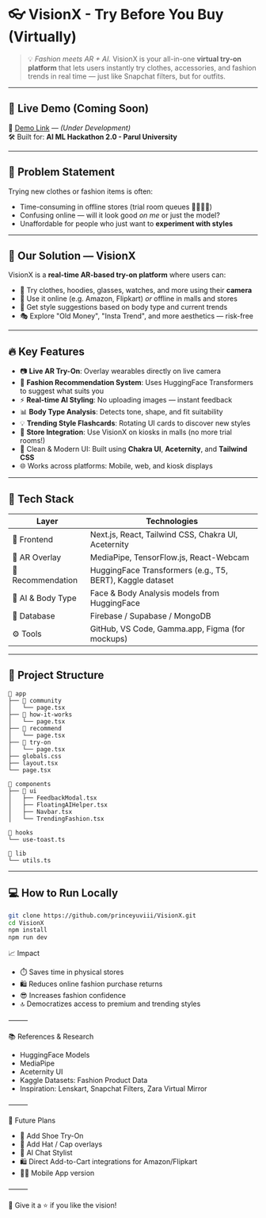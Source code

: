 # 👓 VisionX - Try Before You Buy (Virtually)

> 💡 *Fashion meets AR + AI.* VisionX is your all-in-one **virtual try-on platform** that lets users instantly try clothes, accessories, and fashion trends in real time — just like Snapchat filters, but for outfits.

---

## 🚀 Live Demo (Coming Soon)
🎯 [Demo Link](https://your-demo-link.com) — *(Under Development)*  
🛠️ Built for: **AI ML Hackathon 2.0 - Parul University**

---

## 📌 Problem Statement

Trying new clothes or fashion items is often:
- Time-consuming in offline stores (trial room queues 🧍‍♂️🧍‍♀️)
- Confusing online — will it look good *on me* or just the model?
- Unaffordable for people who just want to **experiment with styles**

---

## 🎯 Our Solution — VisionX

VisionX is a **real-time AR-based try-on platform** where users can:
- 👚 Try clothes, hoodies, glasses, watches, and more using their **camera**
- 📱 Use it online (e.g. Amazon, Flipkart) *or* offline in malls and stores
- 💬 Get style suggestions based on body type and current trends
- 🎭 Explore "Old Money", "Insta Trend", and more aesthetics — risk-free

---

## 🔥 Key Features

- 📷 **Live AR Try-On**: Overlay wearables directly on live camera
- 🧠 **Fashion Recommendation System**: Uses HuggingFace Transformers to suggest what suits you
- ⚡ **Real-time AI Styling**: No uploading images — instant feedback
- 📊 **Body Type Analysis**: Detects tone, shape, and fit suitability
- 💡 **Trending Style Flashcards**: Rotating UI cards to discover new styles
- 🏪 **Store Integration**: Use VisionX on kiosks in malls (no more trial rooms!)
- 🎨 Clean & Modern UI: Built using **Chakra UI**, **Aceternity**, and **Tailwind CSS**
- 🌐 Works across platforms: Mobile, web, and kiosk displays

---

## 🧠 Tech Stack

| Layer | Technologies |
|-------|--------------|
| 🔧 Frontend | Next.js, React, Tailwind CSS, Chakra UI, Aceternity |
| 🎥 AR Overlay | MediaPipe, TensorFlow.js, React-Webcam |
| 🤖 Recommendation | HuggingFace Transformers (e.g., T5, BERT), Kaggle dataset |
| 🧠 AI & Body Type | Face & Body Analysis models from HuggingFace |
| 💾 Database | Firebase / Supabase / MongoDB |
| ⚙️ Tools | GitHub, VS Code, Gamma.app, Figma (for mockups) |

---

## 📂 Project Structure
```
📁 app
├── 📁 community
│   └── page.tsx
├── 📁 how-it-works
│   └── page.tsx
├── 📁 recommend
│   └── page.tsx
├── 📁 try-on
│   └── page.tsx
├── globals.css
├── layout.tsx
└── page.tsx

📁 components
├── 📁 ui
│   ├── FeedbackModal.tsx
│   ├── FloatingAIHelper.tsx
│   ├── Navbar.tsx
│   └── TrendingFashion.tsx

📁 hooks
└── use-toast.ts

📁 lib
└── utils.ts
```
---

## 💻 How to Run Locally

```bash
git clone https://github.com/princeyuviii/VisionX.git
cd VisionX
npm install
npm run dev
```

📈 Impact
- ⏱️ Saves time in physical stores
- 🛍️ Reduces online fashion purchase returns
- 😎 Increases fashion confidence
- 🔝 Democratizes access to premium and trending styles

⸻

📚 References & Research
- HuggingFace Models
-  MediaPipe
- Aceternity UI
- Kaggle Datasets: Fashion Product Data
- Inspiration: Lenskart, Snapchat Filters, Zara Virtual Mirror

⸻

🏁 Future Plans
- 👟 Add Shoe Try-On
- 🧢 Add Hat / Cap overlays
- 💬 AI Chat Stylist
- 🛍️ Direct Add-to-Cart integrations for Amazon/Flipkart
- 🧑‍💻 Mobile App version

⸻

📣 Give it a ⭐ if you like the vision!
